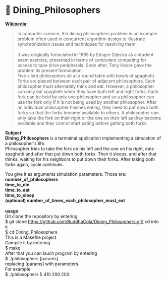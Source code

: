 # 🍝 Dining_Philosophers
**[Wikipedia](https://en.wikipedia.org/wiki/Dining_philosophers_problem):**
>In computer science, the dining philosophers problem is an example problem often used in concurrent algorithm design to illustrate synchronization issues and techniques for resolving them.
\
\
>It was originally formulated in 1965 by Edsger Dijkstra as a student exam exercise, presented in terms of computers competing for access to tape drive peripherals. Soon after, Tony Hoare gave the problem its present formulation.\
Five silent philosophers sit at a round table with bowls of spaghetti. Forks are placed between each pair of adjacent philosophers.
Each philosopher must alternately think and eat. However, a philosopher can only eat spaghetti when they have both left and right forks. Each fork can be held by only one philosopher and so a philosopher can use the fork only if it is not being used by another philosopher. After an individual philosopher finishes eating, they need to put down both forks so that the forks become available to others. A philosopher can only take the fork on their right or the one on their left as they become available and they cannot start eating before getting both forks.

**Subject**\
**Dining_Philosophers** is a termainal application implementing a simulation of a philosopher's life.\
Philosopher tries to take the fork on his left and the one on his right, eats spaghetti and after that put down both forks. Then it sleeps, and after that thinks, waiting for his neighbors to put down their forks. After taking both forks again, cycle continues.

You give it as arguments simulation parameters. Those are:\
**number_of_philosophers**\
**time_to_die**\
**time_to_eat**\
**time_to_sleep**\
**(optional) number_of_times_each_philosopher_must_eat**\
\
**usage**\
Git clone the repository by entering\
$ git clone https://github.com/BuddhaCola/Dining_Philosophers.git\
cd into it\
$ cd Dining_Philosophers\
This is a Makefile project\
Compile it by entering\
$ make\
After that you can lauch program by entering\
$ ./philosophers [params]\
replacing [params] with parameters.\
For example\
$ ./philosophers 5 410 200 200
